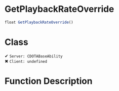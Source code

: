 # GetPlaybackRateOverride
```js	
float GetPlaybackRateOverride()
```
# Class
✔ `Server: CDOTABaseAbility`  
✖ `Client: undefined`  

# Function Description

